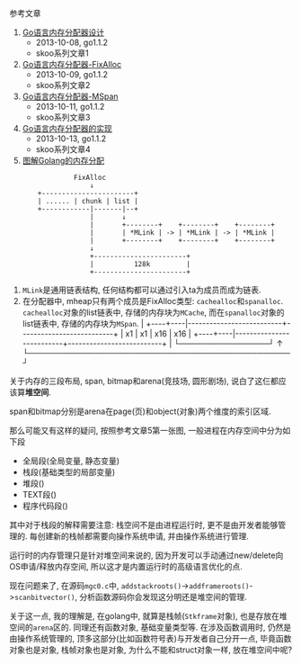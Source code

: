 参考文章

1. [Go语言内存分配器设计](http://skoo.me/go/2013/10/08/go-memory-manage-system-design)
    - 2013-10-08, go1.1.2
    - skoo系列文章1
2. [Go语言内存分配器-FixAlloc](http://skoo.me/go/2013/10/09/go-memory-manage-system-fixalloc)
    - 2013-10-09, go1.1.2
    - skoo系列文章2
3. [Go语言内存分配器-MSpan](http://skoo.me/go/2013/10/11/go-memory-manage-system-span)
    - 2013-10-11, go1.1.2
    - skoo系列文章3
4. [Go语言内存分配器的实现](http://skoo.me/go/2013/10/13/go-memory-manage-system-alloc)
    - 2013-10-13, go1.1.2
    - skoo系列文章4
5. [图解Golang的内存分配](https://blog.csdn.net/i6448038/article/details/91356580)

```
                FixAlloc
                    ↓ 
       +-----------------------+ 
       | ...... | chunk | list |
       +------------|-------|--+ 
                    |       ↓
                    |       +--------+    +--------+    +--------+
                    |       | *MLink | -> | *MLink | -> | *MLink |
                    |       +--------+    +--------+    +--------+
                    ↓
                    +-----------------------+ 
                    |          128k         |
                    +-----------------------+ 
```

1. `MLink`是通用链表结构, 任何结构都可以通过引入ta为成员而成为链表. 
2. 在分配器中, mheap只有两个成员是FixAlloc类型: `cachealloc`和`spanalloc`. `cachealloc`对象的list链表中, 存储的内存块为`MCache`, 而在`spanalloc`对象的list链表中, 存储的内存块为`MSpan`.
                  |
        +----+----|--------------------------+--------------------------+
        | x1 | x1 |            x16           |            x16           |
        +----+----|--------------------------+--------------------------+
           |   └────────────────┘                          ↑
           └───────────────────────────────────────────────┘


关于内存的三段布局, span, bitmap和arena(竞技场, 圆形剧场), 说白了这仨都应该算**堆空间**. 

span和bitmap分别是arena在page(页)和object(对象)两个维度的索引区域.

那么可能又有这样的疑问, 按照参考文章5第一张图, 一般进程在内存空间中分为如下段

- 全局段(全局变量, 静态变量)
- 栈段(基础类型的局部变量)
- 堆段()
- TEXT段()
- 程序代码段()

其中对于栈段的解释需要注意: 栈空间不是由进程运行时, 更不是由开发者能够管理的. 每创建新的栈帧都需要向操作系统申请, 并由操作系统进行管理.

运行时的内存管理只是针对堆空间来说的, 因为开发可以手动通过new/delete向OS申请/释放内存空间, 所以这才是内置运行时的高级语言优化的点.

现在问题来了, 在源码`mgc0.c`中, `addstackroots()`->`addframeroots()`->`scanbitvector()`, 分析函数源码你会发现这分明还是堆空间的管理. 

关于这一点, 我的理解是, 在golang中, 就算是栈帧(`Stkframe`对象), 也是存放在堆空间的`arena`区的. 同理还有函数对象, 基础变量类型等. 在涉及函数调用时, 仍然是由操作系统管理的, 顶多这部分(比如函数符号表)与开发者自己分开一点, 毕竟函数对象也是对象, 栈帧对象也是对象, 为什么不能和struct对象一样, 放在堆空间中呢?
